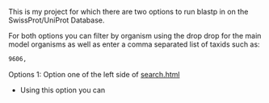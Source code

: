 This is my project for which there are two options to run blastp 
in on the SwissProt/UniProt Database.  

For both options you can filter by organism using the drop drop for the main
model organisms as well as enter a comma separated list of taxids such as:
``` bash
9606,
```

Options 1:
Option one of the left side of [search.html](https://github.com/BJWiley233/APCCB_Final_Project/blob/main/search.html)
* Using this option you can